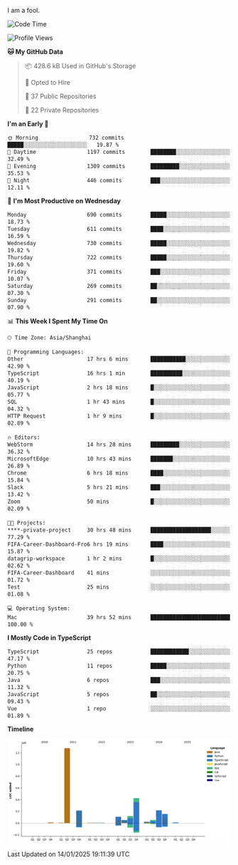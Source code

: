 I am a fool.

<!--START_SECTION:waka-->
![Code Time](http://img.shields.io/badge/Code%20Time-2%2C431%20hrs%2042%20mins-blue)

![Profile Views](http://img.shields.io/badge/Profile%20Views-0-blue)

**🐱 My GitHub Data** 

> 📦 428.6 kB Used in GitHub's Storage 
 > 
> 💼 Opted to Hire
 > 
> 📜 37 Public Repositories 
 > 
> 🔑 22 Private Repositories 
 > 
**I'm an Early 🐤** 

```text
🌞 Morning                732 commits         █████░░░░░░░░░░░░░░░░░░░░   19.87 % 
🌆 Daytime                1197 commits        ████████░░░░░░░░░░░░░░░░░   32.49 % 
🌃 Evening                1309 commits        █████████░░░░░░░░░░░░░░░░   35.53 % 
🌙 Night                  446 commits         ███░░░░░░░░░░░░░░░░░░░░░░   12.11 % 
```
📅 **I'm Most Productive on Wednesday** 

```text
Monday                   690 commits         █████░░░░░░░░░░░░░░░░░░░░   18.73 % 
Tuesday                  611 commits         ████░░░░░░░░░░░░░░░░░░░░░   16.59 % 
Wednesday                730 commits         █████░░░░░░░░░░░░░░░░░░░░   19.82 % 
Thursday                 722 commits         █████░░░░░░░░░░░░░░░░░░░░   19.60 % 
Friday                   371 commits         ███░░░░░░░░░░░░░░░░░░░░░░   10.07 % 
Saturday                 269 commits         ██░░░░░░░░░░░░░░░░░░░░░░░   07.30 % 
Sunday                   291 commits         ██░░░░░░░░░░░░░░░░░░░░░░░   07.90 % 
```


📊 **This Week I Spent My Time On** 

```text
🕑︎ Time Zone: Asia/Shanghai

💬 Programming Languages: 
Other                    17 hrs 6 mins       ███████████░░░░░░░░░░░░░░   42.90 % 
TypeScript               16 hrs 1 min        ██████████░░░░░░░░░░░░░░░   40.19 % 
JavaScript               2 hrs 18 mins       █░░░░░░░░░░░░░░░░░░░░░░░░   05.77 % 
SQL                      1 hr 43 mins        █░░░░░░░░░░░░░░░░░░░░░░░░   04.32 % 
HTTP Request             1 hr 9 mins         █░░░░░░░░░░░░░░░░░░░░░░░░   02.89 % 

🔥 Editors: 
WebStorm                 14 hrs 28 mins      █████████░░░░░░░░░░░░░░░░   36.32 % 
MicrosoftEdge            10 hrs 43 mins      ███████░░░░░░░░░░░░░░░░░░   26.89 % 
Chrome                   6 hrs 18 mins       ████░░░░░░░░░░░░░░░░░░░░░   15.84 % 
Slack                    5 hrs 21 mins       ███░░░░░░░░░░░░░░░░░░░░░░   13.42 % 
Zoom                     50 mins             █░░░░░░░░░░░░░░░░░░░░░░░░   02.09 % 

🐱‍💻 Projects: 
****-private-project     30 hrs 48 mins      ███████████████████░░░░░░   77.29 % 
FIFA-Career-Dashboard-Fro6 hrs 19 mins       ████░░░░░░░░░░░░░░░░░░░░░   15.87 % 
datagrip-workspace       1 hr 2 mins         █░░░░░░░░░░░░░░░░░░░░░░░░   02.62 % 
FIFA-Career-Dashboard    41 mins             ░░░░░░░░░░░░░░░░░░░░░░░░░   01.72 % 
Test                     25 mins             ░░░░░░░░░░░░░░░░░░░░░░░░░   01.08 % 

💻 Operating System: 
Mac                      39 hrs 52 mins      █████████████████████████   100.00 % 
```

**I Mostly Code in TypeScript** 

```text
TypeScript               25 repos            ████████████░░░░░░░░░░░░░   47.17 % 
Python                   11 repos            █████░░░░░░░░░░░░░░░░░░░░   20.75 % 
Java                     6 repos             ███░░░░░░░░░░░░░░░░░░░░░░   11.32 % 
JavaScript               5 repos             ██░░░░░░░░░░░░░░░░░░░░░░░   09.43 % 
Vue                      1 repo              ░░░░░░░░░░░░░░░░░░░░░░░░░   01.89 % 
```



**Timeline**

![Lines of Code chart](https://raw.githubusercontent.com/VeejaLiu/VeejaLiu/master/assets/bar_graph.png)


 Last Updated on 14/01/2025 19:11:39 UTC
<!--END_SECTION:waka-->
